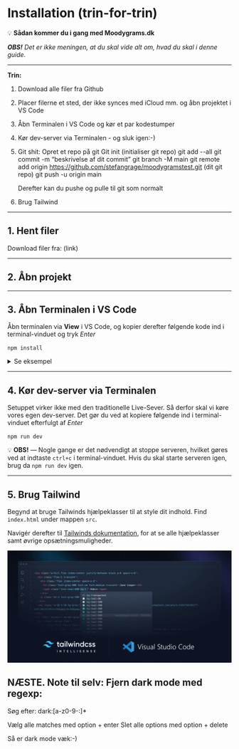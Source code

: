 # Installation (trin-for-trin)

💡 **Sådan kommer du i gang med Moodygrams.dk**

**_OBS!_** _Det er ikke meningen, at du skal vide alt om, hvad du skal i denne guide._

---

**Trin:**

1. Download alle filer fra Github
2. Placer filerne et sted, der ikke synces med iCloud mm. og åbn projektet i VS Code
3. Åbn Terminalen i VS Code og kør et par kodestumper
4. Kør dev-server via Terminalen - og sluk igen:-)
6. Git shit: 
    Opret et repo på git
    Git init (initialiser git repo)
    git add --all
    git commit -m “beskrivelse af dit commit”
    git branch -M main
    git remote add origin https://github.com/stefangrage/moodygramstest.git (dit git repo)
    git push -u origin main

    Derefter kan du pushe og pulle til git som normalt
5. Brug Tailwind

---

## 1. Hent filer

Download filer fra: (link)

---

## 2. Åbn projekt



---

## 3. Åbn Terminalen i VS Code

Åbn terminalen via **View** i VS Code, og kopier derefter følgende kode ind i terminal-vinduet og tryk _Enter_

```
npm install
```

<details>
    <summary>Se eksempel</summary>

![SCR-20220119-lgw.png](/README/SCR-20220119-lgw.png)
![npm-i.jpg](/README/npm-i.jpg)

</details>

---

## 4. Kør dev-server via Terminalen

Setuppet virker ikke med den traditionelle Live-Sever. Så derfor skal vi køre vores egen dev-server. Det gør du ved at kopiere følgende ind i terminal-vinduet efterfulgt af _Enter_

```
npm run dev
```

💡 **OBS!** — Nogle gange er det nødvendigt at stoppe serveren, hvilket gøres ved at indtaste `ctrl+c` i terminal-vinduet.
Hvis du skal starte serveren igen, brug da `npm run dev` igen.

---

## 5. Brug Tailwind

Begynd at bruge Tailwinds hjælpeklasser til at style dit indhold. Find `index.html` under mappen `src`.

Navigér derefter til [Tailwinds dokumentation](https://tailwindcss.com/docs/), for at se alle hjælpeklasser samt øvrige opsætningsmuligheder.

![Untitled](/README/Untitled.png)

## NÆSTE. Note til selv: Fjern dark mode med regexp:
Søg efter:
dark:[a-z0-9-:]*

Vælg alle matches med option + enter
Slet alle options med option + delete

Så er dark mode væk:-)